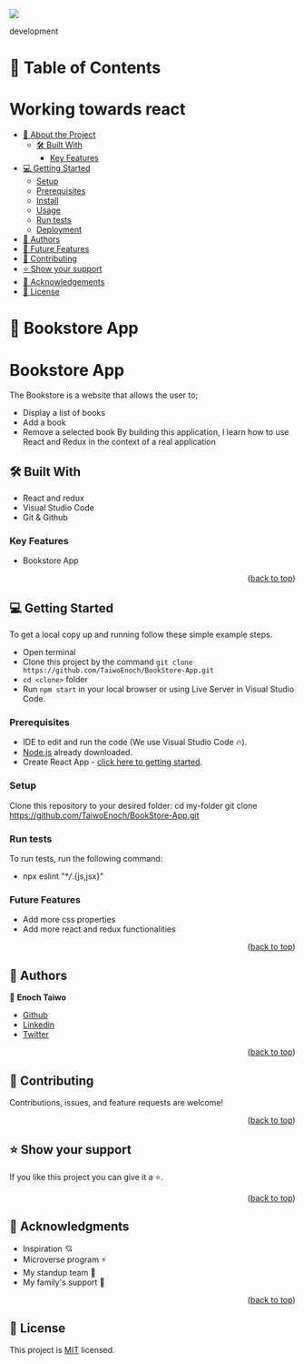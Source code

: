 <a name="readme-top"></a>
![](https://img.shields.io/badge/BOOKSTORE-skyblue)

 development
# 📗 Table of Contents

# Working towards react

- [📖 About the Project](#about-project)
  - [🛠 Built With](#built-with)
    - [Key Features](#key-features)
- [💻 Getting Started](#getting-started)
  - [Setup](#setup)
  - [Prerequisites](#prerequisites)
  - [Install](#install)
  - [Usage](#usage)
  - [Run tests](#run-tests)
  - [Deployment](#triangular_flag_on_post-deployment)
- [👥 Authors](#authors)
- [🔭 Future Features](#future-features)
- [🤝 Contributing](#contributing)
- [⭐️ Show your support](#support)
- [🙏 Acknowledgements](#acknowledgements)
- [📝 License](#license)

# 📖 Bookstore App

<a name="about-project"></a>

# Bookstore App

The Bookstore is a website that allows the user to;

- Display a list of books
- Add a book
- Remove a selected book
  By building this application, I learn how to use React and Redux in the context of a real application

## 🛠 Built With <a name="built-with"></a>

- React and redux
- Visual Studio Code
- Git & Github

### Key Features

- Bookstore App

<p align="right">(<a href="#readme-top">back to top</a>)</p>

## 💻 Getting Started <a name="getting-started"></a>

To get a local copy up and running follow these simple example steps.

- Open terminal
- Clone this project by the command `git clone https://github.com/TaiwoEnoch/BookStore-App.git`
- `cd <clone>` folder
- Run `npm start` in your local browser or using Live Server in Visual Studio Code.

### Prerequisites

- IDE to edit and run the code (We use Visual Studio Code 🔥).
- [Node.js](https://nodejs.org/en/download/) already downloaded.
- Create React App - [click here to getting started](https://create-react-app.dev/docs/getting-started).

### Setup

Clone this repository to your desired folder:
cd my-folder
git clone https://github.com/TaiwoEnoch/BookStore-App.git

### Run tests

To run tests, run the following command:

- npx eslint "\*_/_.{js,jsx}"

### Future Features

- Add more css properties
- Add more react and redux functionalities

<p align="right">(<a href="#readme-top">back to top</a>)</p>

## 👥 Authors <a name="authors"></a>

👤 **Enoch Taiwo**

- [Github](https://github.com/TaiwoEnoch)
- [Linkedin](https://linkedin.com/in/https://www.linkedin.com/in/taiwo-enoch-b88550222/)
- [Twitter](https://twitter.com/taiwoenoch4)

<p align="right">(<a href="#readme-top">back to top</a>)</p>

## 🤝 Contributing <a name="contributing"></a>

Contributions, issues, and feature requests are welcome!

<p align="right">(<a href="#readme-top">back to top</a>)</p>

## ⭐️ Show your support <a name="support"></a>

If you like this project you can give it a ⭐️.

<p align="right">(<a href="#readme-top">back to top</a>)</p>

## 🙏 Acknowledgments <a name="acknowledgements"></a>

- Inspiration 💘
- Microverse program ⚡
- My standup team 🏹
- My family's support 🙌

<p align="right">(<a href="#readme-top">back to top</a>)</p>

## 📝 License <a name="license"></a>

This project is [MIT](./LICENSE) licensed.
